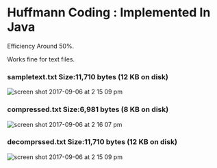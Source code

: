 # Huffmann Coding : Implemented In Java

Efficiency Around 50%.

Works fine for text files.

### sampletext.txt   Size:11,710 bytes (12 KB on disk)
![screen shot 2017-09-06 at 2 15 09 pm](https://user-images.githubusercontent.com/26954265/30102721-1a208740-930e-11e7-861f-de7a080aedf9.png)

### compressed.txt   Size:6,981 bytes (8 KB on disk)
![screen shot 2017-09-06 at 2 16 07 pm](https://user-images.githubusercontent.com/26954265/30102728-211e0e64-930e-11e7-8f68-8269103eb2d8.png)


### decomprssed.txt   Size:11,710 bytes (12 KB on disk)
![screen shot 2017-09-06 at 2 15 09 pm](https://user-images.githubusercontent.com/26954265/30102721-1a208740-930e-11e7-861f-de7a080aedf9.png)
